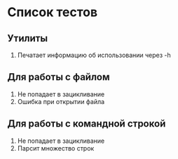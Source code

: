 # Список тестов

## Утилиты
1. Печатает информацию об использовании через -h

## Для работы с файлом
1. Не попадает в зацикливание
2. Ошибка при открытии файла 

## Для работы с командной строкой
1. Не попадает в зацикливание
2. Парсит множество строк